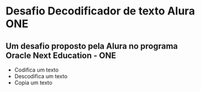 <h1>Desafio Decodificador de texto Alura ONE</h1>

<h2>Um desafio proposto pela Alura no programa Oracle Next Education - ONE</h2>

- Codifica um texto
- Descodifica um texto
- Copia um texto

